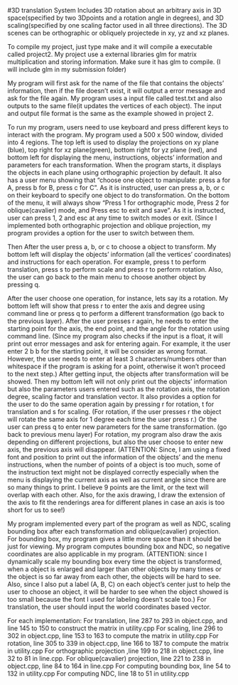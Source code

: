 #3D translation System
Includes 3D rotation about an arbitrary axis in 3D space(specified by two 3Dpoints and a rotation angle in degrees), and 3D scaling(specified by one scaling factor used in all three directions). The 3D scenes can be orthographic or obliquely projectede in xy, yz and xz planes.

To compile my project, just type make and it will compile a executable called project2.
My project use a external libraries glm for matrix multiplication and storing information.
Make sure it has glm to compile. (I will include glm in my submission folder)

My program will first ask for the name of the file that contains the objects’ information,
then if the file doesn’t exist, it will output a error message and ask for the file again.
My program uses a input file called test.txt and also outputs to the same file(it updates
the vertices of each object). The input and output file format is the same as the example
showed in project 2. 

To run my program, users need to use keyboard and press different keys to interact with the
program. My program used a 500 x 500 window, divided into 4 regions. The top left is used
to display the projections on xy plane (blue), top right for xz plane(green), bottom right 
for yz plane (red), and bottom left for displaying the menu, instructions, objects’ information 
and parameters for each transformation. When the program starts, it displays the objects in 
each plane using orthographic projection by default. It also has a user menu showing that 
“choose one object to manipulate: press a for A, press b for B, press c for C”. As it is 
instructed, user can press a, b, or c on their keyboard to specify one object to do
transformation. On the bottom of the menu, it will always show “Press 1 for orthographic 
mode, Press 2 for oblique(cavalier) mode, and Press esc to exit and save”. As it is instructed,
user can press 1, 2 and esc at any time to switch modes or exit. (Since I implemented both 
orthographic projection and oblique projection, my program provides a option for the user to 
switch between them.

Then After the user press a, b, or c to choose a object to transform. My bottom left will display
the objects’ information (all the vertices’ coordinates) and instructions for each operation.
For example, press t to perform translation, press s to perform scale and press r to perform 
rotation. Also, the user can go back to the main menu to choose another object by pressing q.

After the user choose one operation, for instance, lets say its a rotation. My bottom left will
show that press r to enter the axis and degree using command line or press q to perform a 
different transformation (go back to the previous layer). After the user presses r again,
he needs to enter the starting point for the axis, the end point, and the angle for the rotation
using command line. (Since my program also checks if the input is a float, it will print out
error messages and ask for entering again. For example, it the user enter 2 b b for the starting 
point, it will be consider as wrong format. However, the user needs to enter at least 3
characters/numbers other than whitespace if the program is asking for a point, otherwise it won’t
proceed to the next step.) After getting input, the objects after transformation will be showed.
Then my bottom left will not only print out the objects’ information but also the parameters users
entered such as the rotation axis, the rotation degree, scaling factor and translation vector.
It also provides a option for the user to do the same operation again by pressing r for rotation, 
t for translation and s for scaling. (For rotation, if the user presses r the object will rotate 
the same axis for 1 degree each time the user press r.) Or the user can press q to enter new
parameters for the same transformation. (go back to previous menu layer) For rotation, my program
also draw the axis depending on different projections, but also the user choose to enter new 
axis, the previous axis will disappear. (ATTENTION: Since, I am using a fixed font and position to
print out the information of the objects’ and the menu instructions, when the number of points
of a object is too much, some of the instruction text might not be displayed correctly especially when
the menu is displaying the current axis as well as current angle since there are so many things to print. I believe
9 points are the limit, or the text will overlap with each other. Also, for the axis drawing, I
draw the extension of the axis to fit the renderings area for different planes in case an 
axis is too short for us to see!)

My program implemented every part of the program as well as NDC, scaling bounding box after each
transformation and oblique(cavalier) projection. For bounding box, my program gives a little 
more space than it should be just for viewing. My program computes bounding box and NDC, so
negative coordinates are also applicable in my program. (ATTENTION: since I dynamically scale my
bounding box every time the object is transformed, when a object is enlarged and larger than other 
objects by many times or the object is so far away from each other, the objects will be hard to 
see. Also, since I also put a label (A, B, C) on each object’s center just to help the user to 
choose an object, it will be harder to see when the object showed is too small because the font
I used for labeling doesn’t scale too.) For translation, the user should input the world 
coordinates based vector.

For each implementation:
For translation, line 287 to 293 in object.cpp, and line 145 to 150 to construct the matrix in utility.cpp
For scaling, line 296 to 302 in object.cpp, line 153 to 163 to compute the matrix in utility.cpp
For rotation, line 305 to 339 in object.cpp, line 166 to 187 to compute the matrix in utility.cpp
For orthographic projection ,line 199 to 218 in object.cpp, line 32 to 81 in line.cpp.
For oblique(cavalier) projection, line 221 to 238 in object.cpp, line 84 to 164 in line.cpp
For computing bounding box, line 54 to 132 in utility.cpp
For computing NDC, line 18 to 51 in utility.cpp

